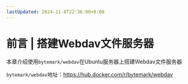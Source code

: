 ```yaml
---
lastUpdated: 2024-11-8T22:36:00+8:00
---
```


# 前言 | 搭建Webdav文件服务器

本章介绍使用```bytemark/webdav```在Ubuntu服务器上搭建Webdav文件服务器

```bytemark/webdav```地址：<https://hub.docker.com/r/bytemark/webdav>